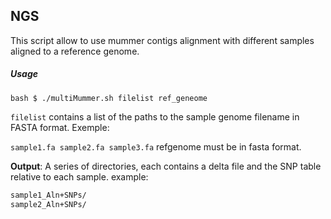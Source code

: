 ## NGS 

This script allow to use mummer contigs alignment with different samples aligned to a reference genome. 

##### Usage

`bash
$ ./multiMummer.sh filelist ref_geneome
`

`filelist` contains a list of the paths to the sample genome filename in FASTA format. 
Exemple:

`
sample1.fa
sample2.fa
sample3.fa
`
refgenome must be in fasta format. 

**Output**: A series of directories, each contains a delta file and the SNP table relative to each sample.
example: 

```bash 
sample1_Aln+SNPs/
sample2_Aln+SNPs/
```





